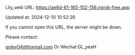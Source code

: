 Lily_web URL: https://ae6d-61-165-102-156.ngrok-free.app

Updated at: 2024-12-10 10:52:26

If you cannot open this URL, the server might be down.

Please contact: 

goley04@foxmail.com Or Wechat:GL_yeaH
